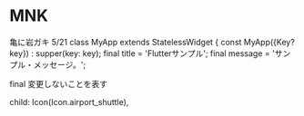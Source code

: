 # MNK
亀に岩ガキ
5/21
class MyApp extends StatelessWidget {
  const MyApp({Key? key}) : supper(key: key);
  final title = 'Flutterサンプル';
  final message = 'サンプル・メッセージ。';

final
  変更しないことを表す

child: Icon(Icon.airport_shuttle),
